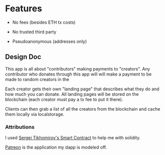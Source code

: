 # Features

- No fees (besides ETH tx costs)

- No trusted third party

- Pseudoanonymous (addresses only)

## Design Doc

This app is all about "contributors" making payments to "creators". Any contributor who donates through this app will will make a payment to be made to random creators in the  

Each creator gets their own "landing page" that describes what they do and how much you can donate. All landing pages will be stored on the blockchain (each creator must pay a tx fee to put it there).

Clients can then grab a list of all the creators from the blockchain and cache them locally via localstorage.

### Attributions

I used [Sergei Tikhomirov's Smart Contract](https://github.com/s-tikhomirov/pethreon) to help me with solidity.

[Patreon](https://www.patreon.com/) is the application my dapp is modeled off.
